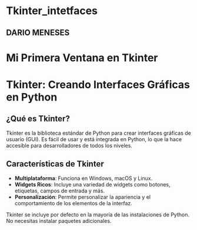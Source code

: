 # Tkinter_intetfaces
## DARIO MENESES
# Mi Primera Ventana en Tkinter
# Tkinter: Creando Interfaces Gráficas en Python

## ¿Qué es Tkinter?

Tkinter es la biblioteca estándar de Python para crear interfaces gráficas de usuario (GUI). Es fácil de usar y está integrada en Python, lo que la hace accesible para desarrolladores de todos los niveles.

## Características de Tkinter

- **Multiplataforma**: Funciona en Windows, macOS y Linux.
- **Widgets Ricos**: Incluye una variedad de widgets como botones, etiquetas, campos de entrada y más.
- **Personalización**: Permite personalizar la apariencia y el comportamiento de los elementos de la interfaz.

Tkinter se incluye por defecto en la mayoría de las instalaciones de Python. No necesitas instalar paquetes adicionales.
